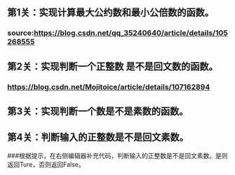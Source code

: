 ## 第1关：实现计算最大公约数和最小公倍数的函数。
### source:https://blog.csdn.net/qq_35240640/article/details/105268555
## 第2关：实现判断一个正整数 是不是回文数的函数。
### https://blog.csdn.net/Mojitoice/article/details/107162894
## 第3关：实现判断一个数是不是素数的函数。
## 第4关：判断输入的正整数是不是回文素数。
###根据提示，在右侧编辑器补充代码，判断输入的正整数是不是回文素数。是则返回Ture，否则返回False。
